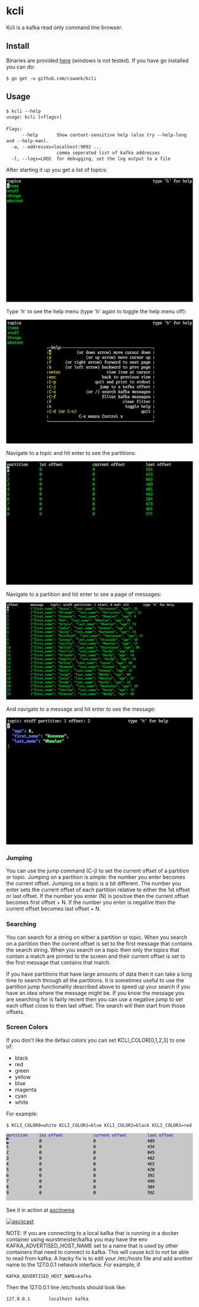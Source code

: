 # kcli
Kcli is a kafka read only command line browser.

## Install

Binaries are provided [here](https://github.com/cswank/kcli/releases/tag/1.4.1) (windows
is not tested).  If you have go installed you can do:

    $ go get -u github.com/cswank/kcli

## Usage

    $ kcli --help
    usage: kcli [<flags>]

    Flags:
          --help       Show context-sensitive help (also try --help-long and --help-man).
      -a, --addresses=localhost:9092 ...
                       comma seperated list of kafka addresses
      -l, --logs=LOGS  for debugging, set the log output to a file

After starting it up you get a list of topics:

<img src="./docs/one.png"/>

Type 'h' to see the help menu (type 'h' again to toggle the help menu off):

<img src="./docs/two.png"/>

Navigate to a topic and hit enter to see the partitions:

<img src="./docs/three.png"/>

Navigate to a partition and hit enter to see a page of messages:

<img src="./docs/four.png"/>

And navigate to a message and hit enter to see the message:

<img src="./docs/five.png"/>

### Jumping
You can use the jump command (C-j) to set the current offset of a partition
or topic.  Jumping on a partition is simple: the number you enter becomes
the current offset.  Jumping on a topic is a bit different.  The number you
enter sets the current offset of each partition relative to either the 1st
offset or last offset.  If the number you enter (N) is positive then the current
offset becomes first offset + N.  If the number you enter is negative
then the current offset becomes last offset + N.

### Searching
You can search for a string on either a partition or topic.  When you search
on a partition then the current offset is set to the first message that
contains the search string.  When you search on a topic then only the topics
that contain a match are printed to the screen and their current offset is
set to the first message that contains that match.

If you have partitions that have large amounts of data then it can take a
long time to search through all the partitions.  It is sometimes useful
to use the partition jump functionality described above to speed up your
search if you have an idea where the message might be.  If you know the message
you are searching for is fairly recent then you can use a negative jump to set
each offset close to then last offset.  The search will then start from those
offsets.

### Screen Colors

If you don't like the defaul colors you can set KCLI_COLOR[0,1,2,3] to one of:

* black
* red
* green
* yellow
* blue
* magenta
* cyan
* white

For example:

    $ KCLI_COLOR0=white KCLI_COLOR1=blue KCLI_COLOR2=black KCLI_COLOR3=red

<img src="./docs/six.png"/>

See it in action at [asciinema](https://asciinema.org/a/wTeIxxlIhgQzSQv9mIAG689sP)

[![asciicast](https://asciinema.org/a/wTeIxxlIhgQzSQv9mIAG689sP.png)](https://asciinema.org/a/wTeIxxlIhgQzSQv9mIAG689sP)

NOTE: If you are connecting to a local kafka that is running in a docker container
using wurstmeister/kafka you may have the env KAFKA_ADVERTISED_HOST_NAME set to
a name that is used by other containers that need to connect to kafka.  This will
cause kcli to not be able to read from kafka.  A hacky fix is to edit your /etc/hosts
file and add another name to the 127.0.0.1 network interface.  For example, if

    KAFKA_ADVERTISED_HOST_NAME=kafka

Then the 127.0.0.1 line /etc/hosts should look like:

    127.0.0.1       localhost kafka
